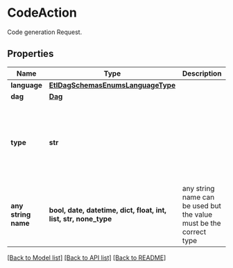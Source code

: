 # CodeAction

Code generation Request.

## Properties
Name | Type | Description | Notes
------------ | ------------- | ------------- | -------------
**language** | [**EtlDagSchemasEnumsLanguageType**](EtlDagSchemasEnumsLanguageType.md) |  | 
**dag** | [**Dag**](Dag.md) |  | 
**type** | **str** |  | [optional]  if omitted the server will use the default value of "code"
**any string name** | **bool, date, datetime, dict, float, int, list, str, none_type** | any string name can be used but the value must be the correct type | [optional]

[[Back to Model list]](../README.md#documentation-for-models) [[Back to API list]](../README.md#documentation-for-api-endpoints) [[Back to README]](../README.md)


